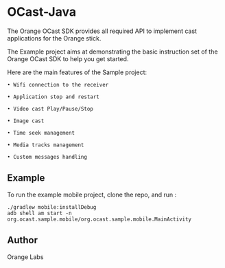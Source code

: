 # OCast-Java
The Orange OCast SDK provides all required API to implement cast applications for the Orange stick.

The Example project aims at demonstrating the basic instruction set of the Orange OCast SDK to help you get started.

Here are the main features of the Sample project:


```
• Wifi connection to the receiver

• Application stop and restart

• Video cast Play/Pause/Stop

• Image cast

• Time seek management

• Media tracks management

• Custom messages handling
```

## Example

To run the example mobile project, clone the repo, and run :
```
./gradlew mobile:installDebug
adb shell am start -n org.ocast.sample.mobile/org.ocast.sample.mobile.MainActivity
```

## Author

Orange Labs